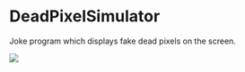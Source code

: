 DeadPixelSimulator
==================

Joke program which displays fake dead pixels on the screen.

![](http://i.imgur.com/BbVAyrr.png)
